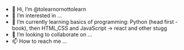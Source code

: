 - 👋 Hi, I’m @tolearnornottolearn
- 👀 I’m interested in ...
- 🌱 I’m currently learning basics of programming: Python (head first - book), then HTML,CSS and JavaScript -> react and other stugg
- 💞️ I’m looking to collaborate on ...
- 📫 How to reach me ...

<!---
tolearnornottolearn/tolearnornottolearn is a ✨ special ✨ repository because its `README.md` (this file) appears on your GitHub profile.
You can click the Preview link to take a look at your changes.
--->
